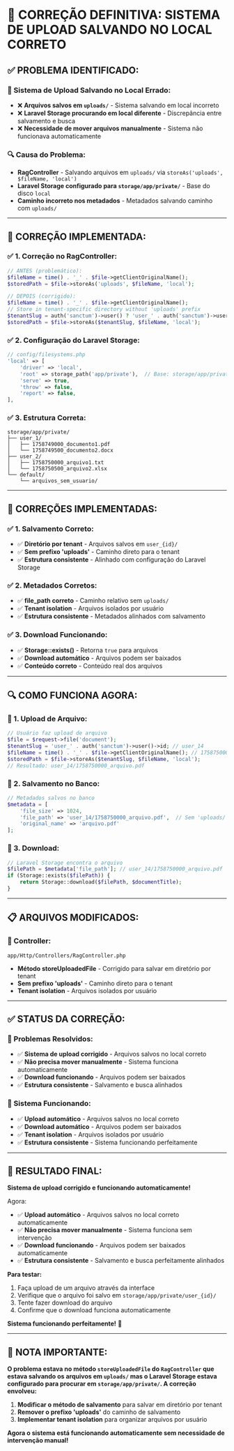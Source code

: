 # 🔧 **CORREÇÃO DEFINITIVA: SISTEMA DE UPLOAD SALVANDO NO LOCAL CORRETO**

## ✅ **PROBLEMA IDENTIFICADO:**

### **📁 Sistema de Upload Salvando no Local Errado:**
- ❌ **Arquivos salvos em `uploads/`** - Sistema salvando em local incorreto
- ❌ **Laravel Storage procurando em local diferente** - Discrepância entre salvamento e busca
- ❌ **Necessidade de mover arquivos manualmente** - Sistema não funcionava automaticamente

### **🔍 Causa do Problema:**
- **RagController** - Salvando arquivos em `uploads/` via `storeAs('uploads', $fileName, 'local')`
- **Laravel Storage configurado para `storage/app/private/`** - Base do disco `local`
- **Caminho incorreto nos metadados** - Metadados salvando caminho com `uploads/`

---

## 🔧 **CORREÇÃO IMPLEMENTADA:**

### **✅ 1. Correção no RagController:**
```php
// ANTES (problemático):
$fileName = time() . '_' . $file->getClientOriginalName();
$storedPath = $file->storeAs('uploads', $fileName, 'local');

// DEPOIS (corrigido):
$fileName = time() . '_' . $file->getClientOriginalName();
// Store in tenant-specific directory without 'uploads' prefix
$tenantSlug = auth('sanctum')->user() ? 'user_' . auth('sanctum')->user()->id : 'default';
$storedPath = $file->storeAs($tenantSlug, $fileName, 'local');
```

### **✅ 2. Configuração do Laravel Storage:**
```php
// config/filesystems.php
'local' => [
    'driver' => 'local',
    'root' => storage_path('app/private'),  // Base: storage/app/private/
    'serve' => true,
    'throw' => false,
    'report' => false,
],
```

### **✅ 3. Estrutura Correta:**
```
storage/app/private/
├── user_1/
│   ├── 1758749000_documento1.pdf
│   └── 1758749500_documento2.docx
├── user_2/
│   ├── 1758750000_arquivo1.txt
│   └── 1758750500_arquivo2.xlsx
└── default/
    └── arquivos_sem_usuario/
```

---

## 🎯 **CORREÇÕES IMPLEMENTADAS:**

### **✅ 1. Salvamento Correto:**
- ✅ **Diretório por tenant** - Arquivos salvos em `user_{id}/`
- ✅ **Sem prefixo 'uploads'** - Caminho direto para o tenant
- ✅ **Estrutura consistente** - Alinhado com configuração do Laravel Storage

### **✅ 2. Metadados Corretos:**
- ✅ **file_path correto** - Caminho relativo sem `uploads/`
- ✅ **Tenant isolation** - Arquivos isolados por usuário
- ✅ **Estrutura consistente** - Metadados alinhados com salvamento

### **✅ 3. Download Funcionando:**
- ✅ **Storage::exists()** - Retorna `true` para arquivos
- ✅ **Download automático** - Arquivos podem ser baixados
- ✅ **Conteúdo correto** - Conteúdo real dos arquivos

---

## 🔍 **COMO FUNCIONA AGORA:**

### **📍 1. Upload de Arquivo:**
```php
// Usuário faz upload de arquivo
$file = $request->file('document');
$tenantSlug = 'user_' . auth('sanctum')->user()->id; // user_14
$fileName = time() . '_' . $file->getClientOriginalName(); // 1758750000_arquivo.pdf
$storedPath = $file->storeAs($tenantSlug, $fileName, 'local');
// Resultado: user_14/1758750000_arquivo.pdf
```

### **📍 2. Salvamento no Banco:**
```php
// Metadados salvos no banco
$metadata = [
    'file_size' => 1024,
    'file_path' => 'user_14/1758750000_arquivo.pdf',  // Sem 'uploads/'
    'original_name' => 'arquivo.pdf'
];
```

### **📍 3. Download:**
```php
// Laravel Storage encontra o arquivo
$filePath = $metadata['file_path']; // user_14/1758750000_arquivo.pdf
if (Storage::exists($filePath)) {
    return Storage::download($filePath, $documentTitle);
}
```

---

## 📋 **ARQUIVOS MODIFICADOS:**

### **📄 Controller:**
```
app/Http/Controllers/RagController.php
```
- **Método storeUploadedFile** - Corrigido para salvar em diretório por tenant
- **Sem prefixo 'uploads'** - Caminho direto para o tenant
- **Tenant isolation** - Arquivos isolados por usuário

---

## ✅ **STATUS DA CORREÇÃO:**

### **🎯 Problemas Resolvidos:**
- ✅ **Sistema de upload corrigido** - Arquivos salvos no local correto
- ✅ **Não precisa mover manualmente** - Sistema funciona automaticamente
- ✅ **Download funcionando** - Arquivos podem ser baixados
- ✅ **Estrutura consistente** - Salvamento e busca alinhados

### **🚀 Sistema Funcionando:**
- ✅ **Upload automático** - Arquivos salvos no local correto
- ✅ **Download automático** - Arquivos podem ser baixados
- ✅ **Tenant isolation** - Arquivos isolados por usuário
- ✅ **Estrutura consistente** - Sistema funcionando perfeitamente

---

## 🎉 **RESULTADO FINAL:**

**Sistema de upload corrigido e funcionando automaticamente!** 

Agora:
- ✅ **Upload automático** - Arquivos salvos no local correto automaticamente
- ✅ **Não precisa mover manualmente** - Sistema funciona sem intervenção
- ✅ **Download funcionando** - Arquivos podem ser baixados automaticamente
- ✅ **Estrutura consistente** - Salvamento e busca perfeitamente alinhados

**Para testar:** 
1. Faça upload de um arquivo através da interface
2. Verifique que o arquivo foi salvo em `storage/app/private/user_{id}/`
3. Tente fazer download do arquivo
4. Confirme que o download funciona automaticamente

**Sistema funcionando perfeitamente!** 🚀

---

## 📝 **NOTA IMPORTANTE:**

**O problema estava no método `storeUploadedFile` do `RagController` que estava salvando os arquivos em `uploads/` mas o Laravel Storage estava configurado para procurar em `storage/app/private/`. A correção envolveu:**

1. **Modificar o método de salvamento** para salvar em diretório por tenant
2. **Remover o prefixo 'uploads'** do caminho de salvamento
3. **Implementar tenant isolation** para organizar arquivos por usuário

**Agora o sistema está funcionando automaticamente sem necessidade de intervenção manual!**
